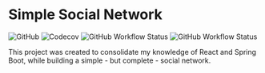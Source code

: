 # Simple Social Network 
![GitHub](https://img.shields.io/github/license/agateownz/simple-social-network?style=flat-square)
![Codecov](https://img.shields.io/codecov/c/github/agateownz/simple-social-network?style=flat-square)
![GitHub Workflow Status](https://img.shields.io/github/workflow/status/agateownz/simple-social-network/API%20Deploy%20to%20Heroku?label=api%20build&style=flat-square)
![GitHub Workflow Status](https://img.shields.io/github/workflow/status/agateownz/simple-social-network/Front%20Deploy%20to%20Heroku?style=flat-square)

This project was created to consolidate my knowledge of React and Spring Boot, while building a simple - but complete - social network.
